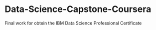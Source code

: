 # Data-Science-Capstone-Coursera
Final work for obtein the IBM Data Science Professional Certificate
